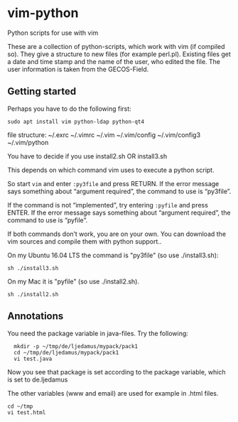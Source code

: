 # vim-python
Python scripts for use with vim

These are a collection of python-scripts, which work with vim (if compiled so).
They give a structure to new files (for example perl.pl). Existing files get a date and time stamp and the name of the user, who edited the file. The user information is taken from the GECOS-Field.

## Getting started

Perhaps you have to do the following first:

```
sudo apt install vim python-ldap python-qt4
```

file structure:
~/.exrc ~/.vimrc ~/.vim ~/.vim/config ~/.vim/config3 ~/.vim/python

You have to decide if you use install2.sh OR install3.sh

This depends on which command vim uses to execute a python script.

So start ```vim``` and enter
```:py3file``` and press RETURN. If the error message says something about “argument required”, the command to use is “py3file”.

If the command is not “implemented”, try entering ```:pyfile``` and press ENTER. If the error message says something about “argument required”, the command to use is “pyfile”.

If both commands don’t work, you are on your own. You can download the vim sources and compile them with python support..

On my Ubuntu 16.04 LTS the command is "py3file" (so use ./install3.sh):

```
sh ./install3.sh
```

On my Mac it is "pyfile" (so use ./install2.sh).

```
sh ./install2.sh
```

## Annotations

You need the package variable in java-files. Try the following:

```
  mkdir -p ~/tmp/de/ljedamus/mypack/pack1
  cd ~/tmp/de/ljedamus/mypack/pack1
  vi test.java
```

Now you see that package is set according to the package variable, which is set
to de.ljedamus

The other variables (www and email) are used for example in .html files.

```
cd ~/tmp
vi test.html
```

